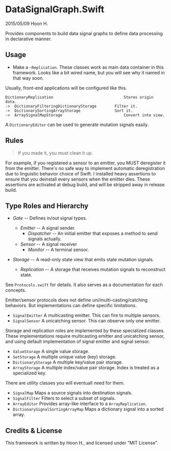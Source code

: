 DataSignalGraph.Swift
=====================
2015/05/09
Hoon H.




Provides components to build data signal graphs to define data processing in declarative 
manner.







Usage
-----


-	Make a `~Replication`. These classes work as main data container in this framework.
	Looks like a bit wired name, but you will see why it named in that way soon.


Usually, front-end applications will be configured like this.

	DictionaryReplication								Stores origin data.
	->	DictionaryFilteringDictionaryStorage		Filter it.
	->	DictionarySortingArrayStorage				Sort it.
	->	ArraySignalMapStorage							Convert into view.

A `DictionaryEditor` can be used to generate mutation signals easily.









Rules
-----

>	If you made it, you must clean it up.

For example, if you registered a sensor to an emitter, you MUST deregister
it from the emitter. There's no safe way to implement automatic deregistration 
due to linguistic behavior choice of Swift. I installed heavy assertions to
ensure that you deinstall every sensors when the emitter dies. These assertions
are activated at debug build, and will be stripped away in release build.












Type Roles and Hierarchy
------------------------

-	*Gate*						--	Defines in/out signal types.
	-	*Emitter*				--	A signal sender.
		-	*Dispatcher*		--	An initial emitter that exposes a method to send signals actually.
	-	*Sensor*				--	A signal receiver
		-	*Monitor*			--	A terminal sensor.

-	*Storage*					--	A read-only state view that emits state mutation signals.
	-	*Replication*			--	A storage that receives mutation signals to reconstruct state.

See `Protocols.swift` for details. It also serves as a documentation for each concepts.

Emitter/sensor protocols does not define uni/multi-casting/catching behaviors.
But implementations can define specific limitations. 

-	`SignalEmitter`				A multicasting emitter. This can fire to multiple sensors.
-	`SignalSensor`				A unicatching sensor. This can observe only one emitter.

Storage and replication roles are implemented by these specialized classes.
These implementations require multicasting emitter and unicatching sensor, and using default
implementation of signal emitter and signal sensor.

-	`ValueStorage`				A single value storage.
-	`SetStorage`				A multiple unique value (key) storage.
-	`DictionaryStorage`			A multiple key/value pair storage.
-	`ArrayStorage`				A multiple index/value pair storage. Index is treated as a 
								specialized key.

There are utility classes you will eventuall need for them.

-	`SignalMap`							Maps a source signals into destination signals.
-	`SignalFilter`						Filters to select a subset of signals.
-	`ArrayEditor`						Provides array-like interface to a `ArrayReplication`.
-	`DictionarySignalSortingArrayMap`	Maps a dictionary signal into a sorted array.








Credits & License
-----------------
This framework is written by Hoon H., and licensed under "MIT License".





